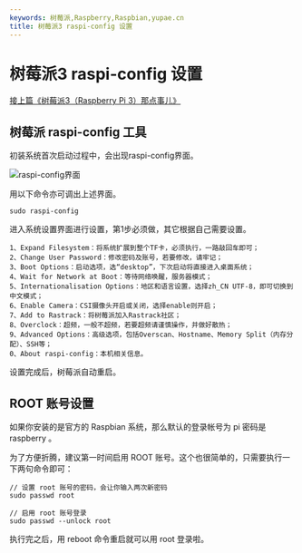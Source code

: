 ```yaml
---
keywords: 树莓派,Raspberry,Raspbian,yupae.cn
title: 树莓派3 raspi-config 设置
---
```


# 树莓派3 raspi-config 设置      

[接上篇《树莓派3（Raspberry Pi 3）那点事儿》](http://www.yupae.net/post/raspberrypi1/)

## 树莓派 raspi-config 工具

初装系统首次启动过程中，会出现raspi-config界面。

![raspi-config界面](http://www.yupae.net/images/raspiconfig.jpg)

用以下命令亦可调出上述界面。

`
 sudo raspi-config
`

进入系统设置界面进行设置，第1步必须做，其它根据自己需要设置。

```
1、Expand Filesystem：将系统扩展到整个TF卡，必须执行，一路敲回车即可；
2、Change User Password：修改密码及账号，若要修改，请牢记；
3、Boot Options：启动选项，选“desktop”，下次启动将直接进入桌面系统；
4、Wait for Network at Boot：等待网络唤醒，服务器模式；
5、Internationalisation Options：地区和语言设置，选择zh_CN UTF-8，即可切换到中文模式；
6、Enable Camera：CSI摄像头开启或关闭，选择enable则开启；
7、Add to Rastrack：将树莓派加入Rastrack社区；
8、Overclock：超频，一般不超频，若要超频请谨慎操作，并做好散热；
9、Advanced Options：高级选项，包括Overscan、Hostname、Memory Split（内存分配）、SSH等；
0、About raspi-config：本机相关信息。
```


设置完成后，树莓派自动重启。

## ROOT 账号设置

如果你安装的是官方的 Raspbian 系统，那么默认的登录帐号为 pi 密码是 raspberry 。

为了方便折腾，建议第一时间启用 ROOT 账号。这个也很简单的，只需要执行一下两句命令即可：


```
// 设置 root 账号的密码，会让你输入两次新密码
sudo passwd root

// 启用 root 账号登录
sudo passwd --unlock root
```

执行完之后，用 reboot 命令重启就可以用 root 登录啦。

    